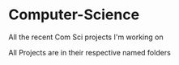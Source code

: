 # Computer-Science
All the recent Com Sci projects I'm working on

All Projects are in their respective named folders

